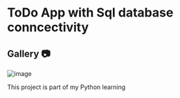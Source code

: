 # ToDo App with Sql database conncectivity
 
<h2>Gallery 📷</h2>

![image](https://github.com/user-attachments/assets/0ed7b28e-dd98-4fea-a22a-9a14a0532311)

This project is part of my Python learning
